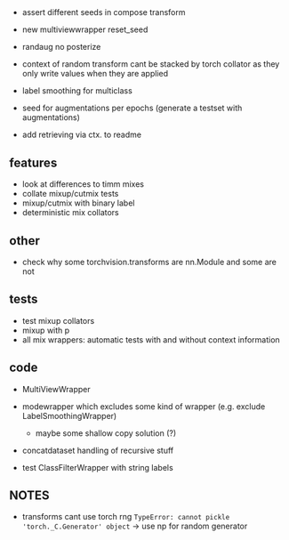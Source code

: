 ##

- assert different seeds in compose transform
- new multiviewwrapper reset_seed
- randaug no posterize


- context of random transform cant be stacked by torch collator as they only write values when they are applied
- label smoothing for multiclass
- seed for augmentations per epochs (generate a testset with augmentations)
- add retrieving via ctx. to readme

## features

- look at differences to timm mixes
- collate mixup/cutmix tests
- mixup/cutmix with binary label
- deterministic mix collators

## other

- check why some torchvision.transforms are nn.Module and some are not

## tests

- test mixup collators
- mixup with p
- all mix wrappers: automatic tests with and without context information

## code

- MultiViewWrapper
- modewrapper which excludes some kind of wrapper (e.g. exclude LabelSmoothingWrapper)
    - maybe some shallow copy solution (?)

- concatdataset handling of recursive stuff
- test ClassFilterWrapper with string labels

## NOTES

- transforms cant use torch rng `TypeError: cannot pickle 'torch._C.Generator' object` -> use np for random generator
